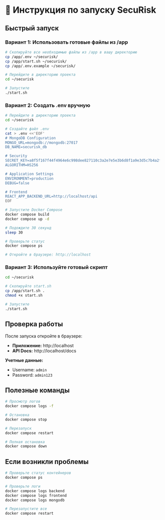 # 🚀 Инструкция по запуску SecuRisk

## Быстрый запуск

### Вариант 1: Использовать готовые файлы из /app

```bash
# Скопируйте все необходимые файлы из /app в вашу директорию
cp /app/.env ~/securisk/
cp /app/start.sh ~/securisk/
cp /app/.env.example ~/securisk/

# Перейдите в директорию проекта
cd ~/securisk

# Запустите
./start.sh
```

### Вариант 2: Создать .env вручную

```bash
# Перейдите в директорию проекта
cd ~/securisk

# Создайте файл .env
cat > .env <<'EOF'
# MongoDB Configuration
MONGO_URL=mongodb://mongodb:27017
DB_NAME=securisk_db

# Security
SECRET_KEY=a8f5f167f44f4964e6c998dee827110c3a2e7e5e3b6d8f1a9e3d5c7b4a2f1e8d
ALGORITHM=HS256

# Application Settings
ENVIRONMENT=production
DEBUG=false

# Frontend
REACT_APP_BACKEND_URL=http://localhost/api
EOF

# Запустите Docker Compose
docker compose build
docker compose up -d

# Подождите 30 секунд
sleep 30

# Проверьте статус
docker compose ps

# Откройте в браузере: http://localhost
```

### Вариант 3: Используйте готовый скрипт

```bash
cd ~/securisk

# Скопируйте start.sh
cp /app/start.sh .
chmod +x start.sh

# Запустите
./start.sh
```

## Проверка работы

После запуска откройте в браузере:
- **Приложение:** http://localhost
- **API Docs:** http://localhost/docs

**Учетные данные:**
- Username: `admin`
- Password: `admin123`

## Полезные команды

```bash
# Просмотр логов
docker compose logs -f

# Остановка
docker compose stop

# Перезапуск
docker compose restart

# Полная остановка
docker compose down
```

## Если возникли проблемы

```bash
# Проверьте статус контейнеров
docker compose ps

# Проверьте логи
docker compose logs backend
docker compose logs frontend
docker compose logs mongodb

# Перезапустите все
docker compose restart
```
